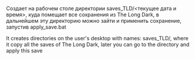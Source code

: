 Создает на рабочем столе директории saves_TLD/<текущее дата и время>, куда помещает все сохранения из The Long Dark, в дальнейшем эту директорию можно зайти и применить сохранение, запустив apply_save.bat

It creates directories on the user's desktop with names: saves_TLD/<current date and time>, where it copy all the saves of The Long Dark, later you can go to the directory and apply this save
